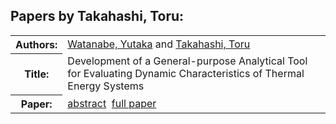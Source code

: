 <h2>Papers by Takahashi, Toru:</h2>
<!-- Begin papers -->
<table>
<tr><th>Authors:</th><td>
<a href="../authors/author_255.html">Watanabe, Yutaka</a> and 
<a href="../authors/author_233.html">Takahashi, Toru</a>
</td></tr>
<tr><th>Title:  </th><td>Development of a General-purpose Analytical Tool for Evaluating Dynamic Characteristics of Thermal Energy Systems</td></tr>
<tr><th>Paper:  </th><td><a href="../abstracts/Modelica2019abstractP05.pdf">abstract</a>&nbsp;&nbsp;<a href="../papers/Modelica2019paperP05.pdf">full paper</a></td></tr>
</table>
<br>
<!-- End papers -->